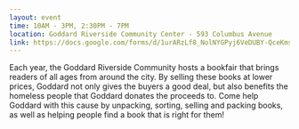 ```yaml
---
layout: event
time: 10AM - 3PM, 2:30PM - 7PM
location: Goddard Riverside Community Center - 593 Columbus Avenue
link: https://docs.google.com/forms/d/1urARzLf8_NolNYGPyj6VeDUBY-QceKmsNIfWL1ov8mA
---
```

Each year, the Goddard Riverside Community hosts a bookfair that brings readers of all ages from around the city. By selling these books at lower prices, Goddard not only gives the buyers a good deal, but also benefits the homeless people that Goddard donates the proceeds to. Come help Goddard with this cause by unpacking, sorting, selling and packing books, as well as helping people find a book that is right for them!
